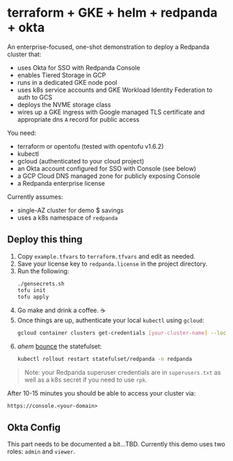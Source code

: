# terraform + GKE + helm + redpanda + okta

An enterprise-focused, one-shot demonstration to deploy a Redpanda cluster that:

- uses Okta for SSO with Redpanda Console
- enables Tiered Storage in GCP
- runs in a dedicated GKE node pool
- uses k8s service accounts and GKE Workload Identity Federation to auth to GCS
- deploys the NVME storage class
- wires up a GKE ingress with Google managed TLS certificate and appropriate dns `A` record for public access

You need:
- terraform or opentofu (tested with opentofu v1.6.2)
- kubectl
- gcloud (authenticated to your cloud project)
- an Okta account configured for SSO with Console (see below)
- a GCP Cloud DNS managed zone for publicly exposing Console
- a Redpanda enterprise license

Currently assumes:
- single-AZ cluster for demo $ savings
- uses a k8s namespace of `redpanda`

## Deploy this thing
1. Copy `example.tfvars` to `terraform.tfvars` and edit as needed.
2. Save your license key to `redpanda.license` in the project directory.
3. Run the following:
    ```sh
    ./gensecrets.sh
    tofu init
    tofu apply
    ```
4. Go make and drink a coffee. ☕️
5. Once things are up, authenticate your local `kubectl` using `gcloud`:
    ```sh
    gcloud container clusters get-credentials [your-cluster-name] --location [your-cluster-location] 
    ```
6. *ahem* [bounce](https://github.com/redpanda-data/helm-charts/issues/1173) the statefulset:
    ```sh
    kubectl rollout restart statefulset/redpanda -n redpanda
    ```

> Note: your Redpanda superuser credentials are in `superusers.txt` as well as a k8s secret if you need to use `rpk`.

After 10-15 minutes you should be able to access your cluster via:

  `https://console.<your-domain>`

## Okta Config

This part needs to be documented a bit...TBD. Currently this demo uses two roles: `admin` and `viewer`.